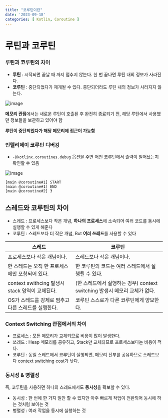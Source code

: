 ```yaml
---
title: "코루틴이란"
date: '2023-09-18'
categories: [ Kotlin, Coroutine ]
---
```


# 루틴과 코루틴

### 루틴과 코루틴의 차이

- **루틴** : 시작되면 끝날 때 까지 멈추지 않는다. 한 번 끝나면 루틴 내의 정보가 사라진다.
- **코루틴** : 중단되었다가 재개될 수 있다. 중단되더라도 루틴 내의 정보가 사라지지 않는다.

![image](https://github.com/won0935/won0935.github.io/assets/55419159/7bbf077f-4f66-4a21-a3e0-80b994c8e019)

**메모리 관점**에서는 새로운 루틴이 호출된 후 완전히 종료되기 전, 해당 루틴에서 사용했던 정보들을 보관하고 있어야 함

**루틴이 중단되었다가 해당 메모리에 접근이 가능함**

### 인텔리제이 코루틴 디버깅

- `-Dkotlinx.coroutines.debug` 옵션을 주면 어떤 코루틴에서 출력이 일어났는지 확인할 수 있음

![image](https://github.com/won0935/won0935.github.io/assets/55419159/47341f01-686f-4ab3-a338-19018417b553)

```shell
[main @coroutine#1] START
[main @coroutine#1] END
[main @coroutine#2] 3
```

## 스레드와 코루틴의 차이

- 스레드 : 프로세스보다 작은 개념, **하나의 프로세스**에 소속되어 여러 코드를 동시에 실행할 수 있게 해준다
- 코루틴 : 스레드보다 더 작은 개념, But **여러 쓰레드**를 사용할 수 있다

| 스레드                                   | 코루틴                                                 |
|---------------------------------------|-----------------------------------------------------|
| 프로세스보다 작은 개념이다.                       | 스레드보다 작은 개념이다.                                      |
| 한 스레드는 오직 한 프로세스에만 포함되어 있다.           | 한 코루틴의 코드는 여러 스레드에서 실행될 수 있다.                       |
| context swithcing 발생시 stack 영역이 교체된다. | (한 스레드에서 실행하는 경우) context switching 발생시 메모리 교체가 없다. |
| OS가 스레드를 강제로 멈추고 다른 스레드를 실행한다.        | 코루틴 스스로가 다른 코루틴에게 양보한다.                             |

### Context Switching 관점에서의 차이

- 프로세스 : 모든 메모리가 교체되므로 비용이 많이 발생한다.
- 쓰레드 : Heap 메모리를 공유하고, Stack만 교체되므로 프로세스보다는 비용이 적다.
- 코루틴 : 동일 스레드에서 코루틴이 실행되면, 메모리 전부를 공유하므로 스레드보다 context switching cost가 낮다.

### 동시성 & 병렬성

즉, 코루틴을 사용하면 하나의 스레드에서도 **동시성**을 확보할 수 있다.

- 동시성 : 한 번에 한 가지 일만 할 수 있지만 아주 빠르게 작업이 전환되어 동시에 하는 것처럼 보이는 것
- 병렬성 : 여러 작업을 동시에 실행하는 것
